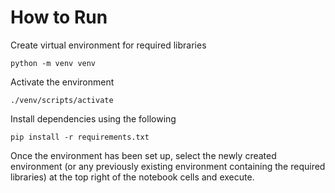 # How to Run

Create virtual environment for required libraries
```
python -m venv venv
```

Activate the environment
```
./venv/scripts/activate
```

Install dependencies using the following
```
pip install -r requirements.txt
```

Once the environment has been set up, select the newly created environment (or any previously existing environment containing the required libraries) at the top right of the notebook cells and execute.
